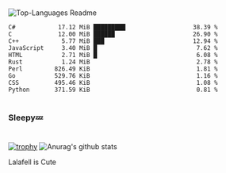 #

![Top-Languages Readme](https://github.com/MogsFriend/MogsFriend/workflows/Top-Languages%20Readme/badge.svg)

<!--START_SECTION:top_language-->
```text
C#            17.12 MiB █████████                   38.39 %
C             12.00 MiB ██████                      26.90 %
C++            5.77 MiB ███                         12.94 %
JavaScript     3.40 MiB █                            7.62 %
HTML           2.71 MiB █                            6.08 %
Rust           1.24 MiB                              2.78 %
Perl         826.49 KiB                              1.81 %
Go           529.76 KiB                              1.16 %
CSS          495.46 KiB                              1.08 %
Python       371.59 KiB                              0.81 %
```
<!--END_SECTION:top_language-->

#
### Sleepy💤
#
[![trophy](https://github-profile-trophy.vercel.app/?username=MogsFriend&theme=onedark)](https://github.com/ryo-ma/github-profile-trophy)
![Anurag's github stats](https://github-readme-stats.vercel.app/api?username=MogsFriend&hide=prs,issues,contribs&count_private=true)

Lalafell is Cute
<!--
**MogsFriend/MogsFriend** is a ✨ _special_ ✨ repository because its `README.md` (this file) appears on your GitHub profile.

Here are some ideas to get you started:

- 🔭 I’m currently working on ...
- 🌱 I’m currently learning ...
- 👯 I’m looking to collaborate on ...
- 🤔 I’m looking for help with ...
- 💬 Ask me about ...
- 📫 How to reach me: ...
- 😄 Pronouns: ...
- ⚡ Fun fact: ...
-->
